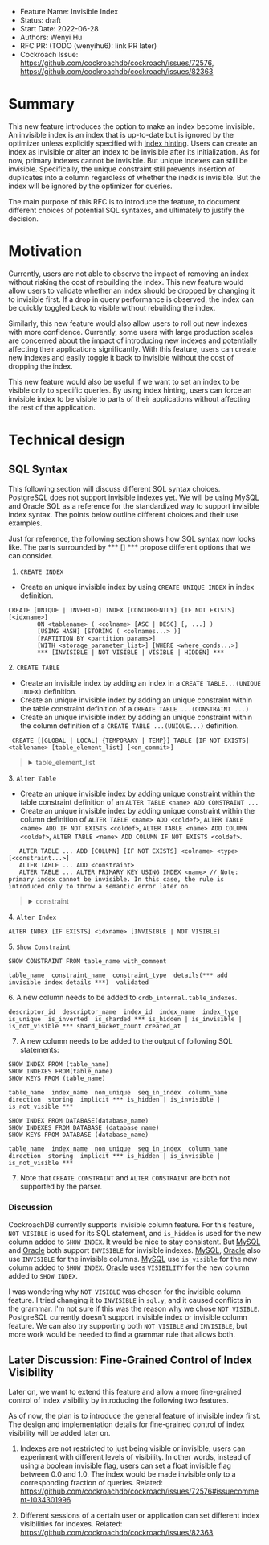 - Feature Name: Invisible Index
- Status: draft
- Start Date: 2022-06-28
- Authors: Wenyi Hu
- RFC PR: (TODO (wenyihu6): link PR later)
- Cockroach Issue: https://github.com/cockroachdb/cockroach/issues/72576,
  https://github.com/cockroachdb/cockroach/issues/82363

# Summary

This new feature introduces the option to make an index become invisible. An
invisible index is an index that is up-to-date but is ignored by the optimizer
unless explicitly specified with [index
hinting](https://www.cockroachlabs.com/docs/v22.1/table-expressions#force-index-selection).
Users can create an index as invisible or alter an index to be invisible after
its initialization. As for now, primary indexes cannot be invisible. But unique 
indexes can still be invisible. Specifically, the unique constraint still prevents 
insertion of duplicates into a column regardless of whether the inedx is invisible.
But the index will be ignored by the optimizer for queries.

The main purpose of this RFC is to introduce the feature, to document different 
choices of potential SQL syntaxes, and ultimately to justify the decision.

# Motivation

Currently, users are not able to observe the impact of removing an index without
risking the cost of rebuilding the index. This new feature would allow users to
validate whether an index should be dropped by changing it to invisible first.
If a drop in query performance is observed, the index can be quickly toggled
back to visible without rebuilding the index.

Similarly, this new feature would also allow users to roll out new indexes with
more confidence. Currently, some users with large production scales are
concerned about the impact of introducing new indexes and potentially affecting
their applications significantly. With this feature, users can create new
indexes and easily toggle it back to invisible without the cost of dropping the
index.

This new feature would also be useful if we want to set an index to be visible
only to specific queries. By using index hinting, users can force an invisible
index to be visible to parts of their applications without affecting the rest of
the application.

# Technical design

## SQL Syntax

This following section will discuss different SQL syntax choices. PostgreSQL
does not support invisible indexes yet. We will be using MySQL and Oracle SQL as
a reference for the standardized way to support invisible index syntax. The
points below outline different choices and their use examples.

Just for reference, the following section shows how SQL syntax now looks like.
The parts surrounded by *** [] ***  propose different options that we can consider.

[//]: # (CREATE INDEX)
1. `CREATE INDEX`
- Create an unique invisible index by using `CREATE UNIQUE INDEX` in index definition.
```
CREATE [UNIQUE | INVERTED] INDEX [CONCURRENTLY] [IF NOT EXISTS] [<idxname>]
        ON <tablename> ( <colname> [ASC | DESC] [, ...] )
        [USING HASH] [STORING ( <colnames...> )]
        [PARTITION BY <partition params>]
        [WITH <storage_parameter_list>] [WHERE <where_conds...>]
        *** [INVISIBLE | NOT VISIBLE | VISIBLE | HIDDEN] *** 
```

[//]: # (CREATE TABLE)
2. `CREATE TABLE`
- Create an invisible index by adding an index in a `CREATE TABLE...(UNIQUE INDEX)` definition.
- Create an unique invisible index by adding an unique constraint within the table constraint definition of a `CREATE TABLE ...(CONSTRAINT ...)`
- Create an unique invisible index by adding an unique constraint within the column definition of a `CREATE TABLE ...(UNIQUE...)` definition.

```
 CREATE [[GLOBAL | LOCAL] {TEMPORARY | TEMP}] TABLE [IF NOT EXISTS] <tablename> [table_element_list] [<on_commit>]
```

<blockquote><details>
    <summary>table_element_list</summary>

  <details>
    <summary>Index Definition</summary>

```
[UNIQUE | INVERTED] INDEX [<name>] ( <colname> [ASC | DESC] [, ...] 
        [USING HASH] [{STORING | INCLUDE | COVERING} ( <colnames...> )]
        [PARTITION BY <partition params>]
        [WITH <storage_parameter_list>] [WHERE <where_conds...>] *** [INVISIBLE | NOT VISIBLE | VISIBLE | HIDDEN] *** 
``` 
</details>

  <details>
    <summary>Column Constraint Definition</summary>

    [CONSTRAINT <constraintname>] 
          { NULL | NOT NULL | NOT VISIBLE | 
           UNIQUE [WITHOUT INDEX | *** WITH INVISIBLE INDEX  | WITH NOT VISIBLE INDEX ***]
           PRIMARY KEY *** [WITH INVISIBLE INDEX | WITH NOT VISIBLE INDEX] *** | CHECK (<expr>) | DEFAULT <expr> | ON UPDATE <expr> | GENERATED { ALWAYS | BY DEFAULT } 
           AS IDENTITY [( <opt_sequence_option_list> )] }
    // Note: primary index cannot be invisible. In this case, the rule is introduced only to throw a semantic error later on.
  </details>

  <details>
    <summary>Table Constraint Definition</summary>

    UNIQUE [WITHOUT INDEX | *** WITH INVISIBLE INDEX  | WITH NOT VISIBLE INDEX ***] ( <colnames...> ) [{STORING | INCLUDE | COVERING} ( <colnames...> )]
    PRIMARY KEY ( <colnames...> ) [USING HASH] *** [WITH INVISIBLE INDEX | WITH NOT VISIBLE INDEX] ***  // Note: primary index cannot be invisible. In this case, the rule is introduced only to throw a semantic error later on.
  </details>

  </blockquote></details>

[//]: # (Alter Table)
3. `Alter Table`
- Create an unique invisible index by adding unique constraint within the table constraint definition of an `ALTER TABLE <name> ADD CONSTRAINT ...`
- Create an unique invisible index by adding unique constraint within the column definition of `ALTER TABLE <name> ADD <coldef>`, `ALTER TABLE <name> ADD IF NOT EXISTS <coldef>`, `ALTER TABLE <name> ADD COLUMN <coldef>`, `ALTER TABLE <name> ADD COLUMN IF NOT EXISTS <coldef>`.

```
   ALTER TABLE ... ADD [COLUMN] [IF NOT EXISTS] <colname> <type> [<constraint...>]
   ALTER TABLE ... ADD <constraint>
   ALTER TABLE ... ALTER PRIMARY KEY USING INDEX <name> // Note: primary index cannot be invisible. In this case, the rule is introduced only to throw a semantic error later on.
```

<blockquote><details>
<summary>constraint</summary>

```
[CONSTRAINT <constraintname>] {NULL | NOT NULL | UNIQUE [WITHOUT INDEX | *** WITH INVISIBLE INDEX  | WITH NOT VISIBLE INDEX *** ]| PRIMARY KEY [*** WITH INVISIBLE INDEX  | WITH NOT VISIBLE INDEX *** ]| CHECK (<expr>) | DEFAULT <expr>}
```
</blockquote></details>

[//]: # (Alter Index)
4. `Alter Index`
```
ALTER INDEX [IF EXISTS] <idxname> [INVISIBLE | NOT VISIBLE]
```

[//]: # (Show Constraint)
5. `Show Constraint`
```
SHOW CONSTRAINT FROM table_name with_comment
```
```
table_name  constraint_name  constraint_type  details(*** add invisible index details ***)  validated
```

[//]: # (Show Index)
6. A new column needs to be added to `crdb_internal.table_indexes`.
```
descriptor_id  descriptor_name  index_id  index_name  index_type  is_unique  is_inverted  is_sharded *** is_hidden | is_invisible | is_not_visible *** shard_bucket_count created_at
```

7. A new column needs to be added to the output of following SQL statements:
``` 
SHOW INDEX FROM (table_name) 
SHOW INDEXES FROM(table_name) 
SHOW KEYS FROM (table_name) 
```
```
table_name  index_name  non_unique  seq_in_index  column_name  direction  storing  implicit *** is_hidden | is_invisible | is_not_visible ***  
```

```
SHOW INDEX FROM DATABASE(database_name) 
SHOW INDEXES FROM DATABASE (database_name) 
SHOW KEYS FROM DATABASE (database_name) 
```
```
table_name  index_name  non_unique  seq_in_index  column_name  direction  storing  implicit *** is_hidden | is_invisible | is_not_visible ***  
```

7. Note that `CREATE CONSTRAINT` and `ALTER CONSTRAINT` are both not supported by the parser.

### Discussion 
CockroachDB currently supports invisible column feature. For this
feature, `NOT VISIBLE` is used for its SQL statement, and `is_hidden` is used
for the new column added to `SHOW INDEX`. It would be nice to stay consistent.
But [MySQL](https://dev.mysql.com/doc/refman/8.0/en/invisible-indexes.html) and
[Oracle](https://oracle-base.com/articles/11g/invisible-indexes-11gr1) both
support `INVISIBLE` for invisible indexes. [MySQL](https://dev.mysql.com/doc/refman/8.0/en/invisible-columns.html), [Oracle](https://oracle-base.com/articles/12c/invisible-columns-12cr1) 
also use `INVISIBLE` for the invisible columns.
[MySQL](https://dev.mysql.com/doc/refman/8.0/en/invisible-indexes.html) use
`is_visible` for the new column added to `SHOW INDEX`. 
[Oracle](http://www.dba-oracle.com/t_11g_new_index_features.htm) uses
`VISIBILITY` for the new column added to `SHOW INDEX`.

I was wondering why `NOT VISIBLE` was chosen for the invisible column feature.
I tried changing it to `INVISIBLE` in `sql.y`, and it caused conflicts in the
grammar. I'm not sure if this was the reason why we chose `NOT VISIBLE`.
PostgreSQL currently doesn't support invisible index or invisible column
feature. We can also try supporting both `NOT VISIBLE` and `INVISIBLE`, but more
work would be needed to find a grammar rule that allows both.

## Later Discussion: Fine-Grained Control of Index Visibility
Later on, we want to extend this feature and allow a more fine-grained control
of index visibility by introducing the following two features.

As of now, the plan is to introduce the general feature of invisible index
first. The design and implementation details for fine-grained control of index
visibility will be added later on.

1. Indexes are not restricted to just being visible or invisible; users can experiment
   with different levels of visibility. In other words, instead of using a boolean
   invisible flag, users can set a float invisible flag between 0.0 and 1.0. The
   index would be made invisible only to a corresponding fraction of queries. 
   Related: https://github.com/cockroachdb/cockroach/issues/72576#issuecomment-1034301996

2. Different sessions of a certain user or application can set different index
   visibilities for indexes.
   Related: https://github.com/cockroachdb/cockroach/issues/82363